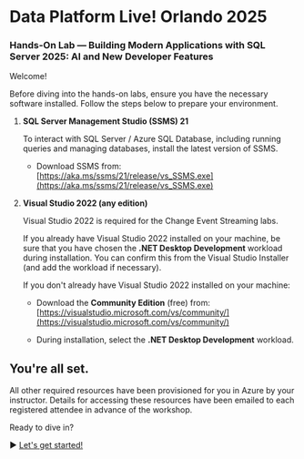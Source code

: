 ﻿# Data Platform Live! Orlando 2025

### Hands-On Lab — Building Modern Applications with SQL Server 2025: AI and New Developer Features

Welcome!

Before diving into the hands-on labs, ensure you have the necessary software installed. Follow the steps below to prepare your environment.

1. **SQL Server Management Studio (SSMS) 21**

   To interact with SQL Server / Azure SQL Database, including running queries and managing databases, install the latest version of SSMS.

    - Download SSMS from:  
[https://aka.ms/ssms/21/release/vs_SSMS.exe](https://aka.ms/ssms/21/release/vs_SSMS.exe)

3. **Visual Studio 2022 (any edition)**

   Visual Studio 2022 is required for the Change Event Streaming labs.
 
   If you already have Visual Studio 2022 installed on your machine, be sure that you have chosen the **.NET Desktop Development** workload during installation. You can confirm this from the Visual Studio Installer (and add the workload if necessary).

   If you don't already have Visual Studio 2022 installed on your machine:

    - Download the **Community Edition** (free) from:  
  [https://visualstudio.microsoft.com/vs/community/](https://visualstudio.microsoft.com/vs/community/)

    - During installation, select the **.NET Desktop Development** workload.


## You're all set.

All other required resources have been provisioned for you in Azure by your instructor. Details for accessing these resources have been emailed to each registered attendee in advance of the workshop.

Ready to dive in?

▶ [Let's get started!](https://github.com/lennilobel/sql2025-workshop-hol-orlando2025/blob/main/HOL)
